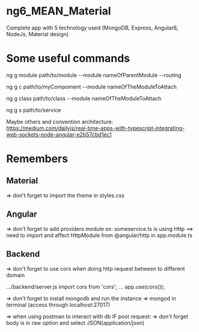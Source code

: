 # ng6_MEAN_Material
Complete app with 5 technology used (MongoDB, Express, Angular6, NodeJs, Material design)

# Some useful commands

ng g module path/to/module --module nameOfParentModule --routing

ng g c path/to/myCompoment --module nameOfTheModuleToAttach

ng g class path/to/class --module nameOfTheModuleToAttach

ng g s path/to/service 

Maybe others and convention architecture:
https://medium.com/dailyjs/real-time-apps-with-typescript-integrating-web-sockets-node-angular-e2b57cbd1ec1

# Remembers

## Material 
=> don't forget to import the theme in styles.css

## Angular 
=> don't forget to add providers module ex:
someservice.ts is using Http ==> need to import and affect HttpModule from @angular/http in app.module.ts

## Backend
=> don't forget to use cors when doing http request between to different domain

.../backend/server.js
import cors from 'cors';
...
app.use(cors());

=> don't forget to install mongodb and run the instance => mongod in terminal (access through localhost:27017)

=> when using postman to interact with db
 IF post request:
 => don't forget body is in raw option and select JSON(application/json)
